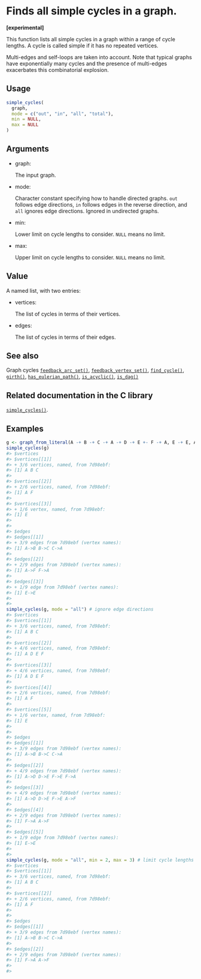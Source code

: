 # Finds all simple cycles in a graph.

**\[experimental\]**

This function lists all simple cycles in a graph within a range of cycle
lengths. A cycle is called simple if it has no repeated vertices.

Multi-edges and self-loops are taken into account. Note that typical
graphs have exponentially many cycles and the presence of multi-edges
exacerbates this combinatorial explosion.

## Usage

``` r
simple_cycles(
  graph,
  mode = c("out", "in", "all", "total"),
  min = NULL,
  max = NULL
)
```

## Arguments

- graph:

  The input graph.

- mode:

  Character constant specifying how to handle directed graphs. `out`
  follows edge directions, `in` follows edges in the reverse direction,
  and `all` ignores edge directions. Ignored in undirected graphs.

- min:

  Lower limit on cycle lengths to consider. `NULL` means no limit.

- max:

  Upper limit on cycle lengths to consider. `NULL` means no limit.

## Value

A named list, with two entries:

- vertices:

  The list of cycles in terms of their vertices.

- edges:

  The list of cycles in terms of their edges.

## See also

Graph cycles
[`feedback_arc_set()`](https://r.igraph.org/reference/feedback_arc_set.md),
[`feedback_vertex_set()`](https://r.igraph.org/reference/feedback_vertex_set.md),
[`find_cycle()`](https://r.igraph.org/reference/find_cycle.md),
[`girth()`](https://r.igraph.org/reference/girth.md),
[`has_eulerian_path()`](https://r.igraph.org/reference/has_eulerian_path.md),
[`is_acyclic()`](https://r.igraph.org/reference/is_acyclic.md),
[`is_dag()`](https://r.igraph.org/reference/is_dag.md)

## Related documentation in the C library

[`simple_cycles()`](https://igraph.org/c/html/latest/igraph-Cycles.html#igraph_simple_cycles).

## Examples

``` r
g <- graph_from_literal(A -+ B -+ C -+ A -+ D -+ E +- F -+ A, E -+ E, A -+ F, simplify = FALSE)
simple_cycles(g)
#> $vertices
#> $vertices[[1]]
#> + 3/6 vertices, named, from 7d98ebf:
#> [1] A B C
#> 
#> $vertices[[2]]
#> + 2/6 vertices, named, from 7d98ebf:
#> [1] A F
#> 
#> $vertices[[3]]
#> + 1/6 vertex, named, from 7d98ebf:
#> [1] E
#> 
#> 
#> $edges
#> $edges[[1]]
#> + 3/9 edges from 7d98ebf (vertex names):
#> [1] A->B B->C C->A
#> 
#> $edges[[2]]
#> + 2/9 edges from 7d98ebf (vertex names):
#> [1] A->F F->A
#> 
#> $edges[[3]]
#> + 1/9 edge from 7d98ebf (vertex names):
#> [1] E->E
#> 
#> 
simple_cycles(g, mode = "all") # ignore edge directions
#> $vertices
#> $vertices[[1]]
#> + 3/6 vertices, named, from 7d98ebf:
#> [1] A B C
#> 
#> $vertices[[2]]
#> + 4/6 vertices, named, from 7d98ebf:
#> [1] A D E F
#> 
#> $vertices[[3]]
#> + 4/6 vertices, named, from 7d98ebf:
#> [1] A D E F
#> 
#> $vertices[[4]]
#> + 2/6 vertices, named, from 7d98ebf:
#> [1] A F
#> 
#> $vertices[[5]]
#> + 1/6 vertex, named, from 7d98ebf:
#> [1] E
#> 
#> 
#> $edges
#> $edges[[1]]
#> + 3/9 edges from 7d98ebf (vertex names):
#> [1] A->B B->C C->A
#> 
#> $edges[[2]]
#> + 4/9 edges from 7d98ebf (vertex names):
#> [1] A->D D->E F->E F->A
#> 
#> $edges[[3]]
#> + 4/9 edges from 7d98ebf (vertex names):
#> [1] A->D D->E F->E A->F
#> 
#> $edges[[4]]
#> + 2/9 edges from 7d98ebf (vertex names):
#> [1] F->A A->F
#> 
#> $edges[[5]]
#> + 1/9 edge from 7d98ebf (vertex names):
#> [1] E->E
#> 
#> 
simple_cycles(g, mode = "all", min = 2, max = 3) # limit cycle lengths
#> $vertices
#> $vertices[[1]]
#> + 3/6 vertices, named, from 7d98ebf:
#> [1] A B C
#> 
#> $vertices[[2]]
#> + 2/6 vertices, named, from 7d98ebf:
#> [1] A F
#> 
#> 
#> $edges
#> $edges[[1]]
#> + 3/9 edges from 7d98ebf (vertex names):
#> [1] A->B B->C C->A
#> 
#> $edges[[2]]
#> + 2/9 edges from 7d98ebf (vertex names):
#> [1] F->A A->F
#> 
#> 
```
